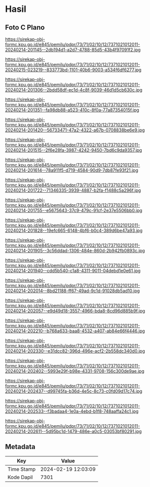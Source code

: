 # Hasil

## Foto C Plano

https://sirekap-obj-formc.kpu.go.id/e845/pemilu/pdpr/73/71/02/10/12/7371021012011-20240214-201145--2db194d1-a2d7-4788-85d5-43b4f97091f2.jpg

https://sirekap-obj-formc.kpu.go.id/e845/pemilu/pdpr/73/71/02/10/12/7371021012011-20240215-023219--833773bd-1101-40b6-9003-a534f6df6277.jpg

https://sirekap-obj-formc.kpu.go.id/e845/pemilu/pdpr/73/71/02/10/12/7371021012011-20240214-201306--2bdd58df-ec1d-4c8f-9039-46d1d5cb630c.jpg

https://sirekap-obj-formc.kpu.go.id/e845/pemilu/pdpr/73/71/02/10/12/7371021012011-20240214-201351--fa98db88-a523-410c-8f0a-77a87354015f.jpg

https://sirekap-obj-formc.kpu.go.id/e845/pemilu/pdpr/73/71/02/10/12/7371021012011-20240214-201420--56733471-47a2-4322-a67b-0708838be6e9.jpg

https://sirekap-obj-formc.kpu.go.id/e845/pemilu/pdpr/73/71/02/10/12/7371021012011-20240214-201515--2f6e28fa-3987-4242-9450-7bd6c9da9357.jpg

https://sirekap-obj-formc.kpu.go.id/e845/pemilu/pdpr/73/71/02/10/12/7371021012011-20240214-201614--78a911f5-d719-4584-90d9-7db87fe93f21.jpg

https://sirekap-obj-formc.kpu.go.id/e845/pemilu/pdpr/73/71/02/10/12/7371021012011-20240214-201722--71346335-3939-4887-b2fa-f1488c5a296f.jpg

https://sirekap-obj-formc.kpu.go.id/e845/pemilu/pdpr/73/71/02/10/12/7371021012011-20240214-201755--e5675643-37c9-479c-91cf-2e37e5506bb0.jpg

https://sirekap-obj-formc.kpu.go.id/e845/pemilu/pdpr/73/71/02/10/12/7371021012011-20240214-201828--19efc665-6148-4bf6-b0c4-389d6be47a93.jpg

https://sirekap-obj-formc.kpu.go.id/e845/pemilu/pdpr/73/71/02/10/12/7371021012011-20240214-201905--3c56ddad-1306-484e-860d-2b942fb0893c.jpg

https://sirekap-obj-formc.kpu.go.id/e845/pemilu/pdpr/73/71/02/10/12/7371021012011-20240214-201940--cdd5b540-c1a8-4311-9011-04debd1e0e61.jpg

https://sirekap-obj-formc.kpu.go.id/e845/pemilu/pdpr/73/71/02/10/12/7371021012011-20240214-202014--8bd21188-ff67-49ad-9c1d-91028db5ad10.jpg

https://sirekap-obj-formc.kpu.go.id/e845/pemilu/pdpr/73/71/02/10/12/7371021012011-20240214-202057--e9d49d18-3557-4966-bda8-8cd96d885b9f.jpg

https://sirekap-obj-formc.kpu.go.id/e845/pemilu/pdpr/73/71/02/10/12/7371021012011-20240214-202210--b768a633-baa8-4532-a407-ab84e66f4446.jpg

https://sirekap-obj-formc.kpu.go.id/e845/pemilu/pdpr/73/71/02/10/12/7371021012011-20240214-202330--e31dcc82-396d-496e-acf2-2b558dc340d0.jpg

https://sirekap-obj-formc.kpu.go.id/e845/pemilu/pdpr/73/71/02/10/12/7371021012011-20240214-202402--5993e29f-b98e-4331-9708-156c300de9ae.jpg

https://sirekap-obj-formc.kpu.go.id/e845/pemilu/pdpr/73/71/02/10/12/7371021012011-20240214-202437--d99745fa-b36d-4e5c-8c73-c0fd09d17c74.jpg

https://sirekap-obj-formc.kpu.go.id/e845/pemilu/pdpr/73/71/02/10/12/7371021012011-20240214-202533--f3badaa4-1e0a-4ebd-b1f8-748aaffa24c1.jpg

https://sirekap-obj-formc.kpu.go.id/e845/pemilu/pdpr/73/71/02/10/12/7371021012011-20240214-202611--5d95bc1d-1479-486e-a0c5-03053bf80291.jpg


## Metadata

| Key        | Value               |
| ---------- | ------------------- |
| Time Stamp | 2024-02-19 12:03:09 |
| Kode Dapil | 7301                |



